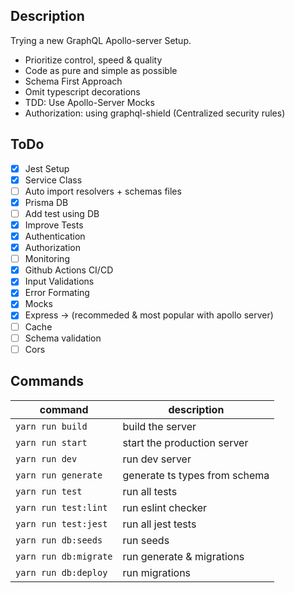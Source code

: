 ## Description

Trying a new GraphQL Apollo-server Setup.

- Prioritize control, speed & quality
- Code as pure and simple as possible
- Schema First Approach
- Omit typescript decorations
- TDD: Use Apollo-Server Mocks
- Authorization: using graphql-shield (Centralized security rules)

## ToDo

- [x] Jest Setup
- [x] Service Class
- [ ] Auto import resolvers + schemas files
- [x] Prisma DB
- [ ] Add test using DB
- [x] Improve Tests
- [x] Authentication
- [x] Authorization
- [ ] Monitoring
- [x] Github Actions CI/CD
- [x] Input Validations
- [x] Error Formating
- [x] Mocks
- [x] Express -> (recommeded & most popular with apollo server)
- [ ] Cache
- [ ] Schema validation
- [ ] Cors

## Commands

| command               | description                   |
| --------------------- | ----------------------------- |
| `yarn run build`      | build the server              |
| `yarn run start`      | start the production server   |
| `yarn run dev`        | run dev server                |
| `yarn run generate`   | generate ts types from schema |
| `yarn run test`       | run all tests                 |
| `yarn run test:lint`  | run eslint checker            |
| `yarn run test:jest`  | run all jest tests            |
| `yarn run db:seeds`   | run seeds                     |
| `yarn run db:migrate` | run generate & migrations     |
| `yarn run db:deploy`  | run migrations                |

